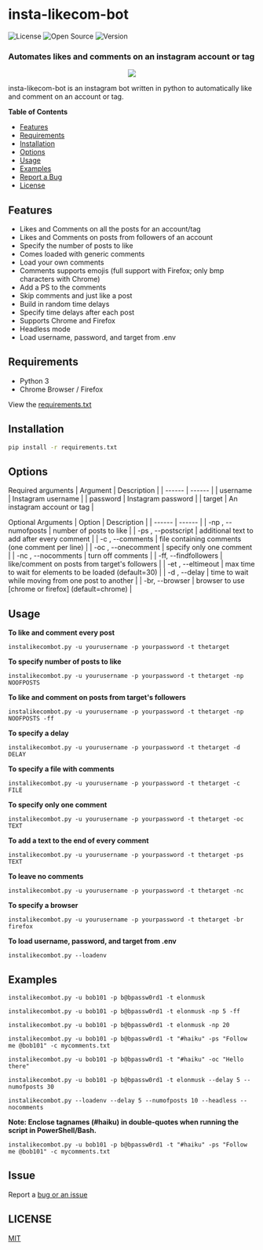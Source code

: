 # insta-likecom-bot
![License](https://img.shields.io/static/v1?label=license&message=MIT&color=green)
![Open Source](https://img.shields.io/static/v1?label=OpenSource&message=Yes&color=brightgreen)
![Version](https://img.shields.io/static/v1?label=version&message=v.2.1&color=blue)
### Automates likes and comments on an instagram account or tag

<p align="center">
<img src="https://github.com/shine-jayakumar/insta-likecom-bot/blob/master/instalikecombot.png"/>
</p>

insta-likecom-bot is an instagram bot written in python to automatically like and comment on an account or tag.

**Table of Contents**
- [Features](#Features "Features")
- [Requirements](#Requirements "Requirements")
- [Installation](#Installation "Installation")
- [Options](#Options "Options")
- [Usage](#Usage "Usage")
- [Examples](#Examples "Examples")
- [Report a Bug](#Issue "Report an Issue")
- [License](#LICENSE "License")


## Features
- Likes and Comments on all the posts for an account/tag
- Likes and Comments on posts from followers of an account
- Specify the number of posts to like
- Comes loaded with generic comments
- Load your own comments
- Comments supports emojis (full support with Firefox; only bmp characters with Chrome)
- Add a PS to the comments
- Skip comments and just like a post
- Build in random time delays
- Specify time delays after each post
- Supports Chrome and Firefox
- Headless mode
- Load username, password, and target from .env

## Requirements
- Python 3
- Chrome Browser / Firefox

View the [requirements.txt](https://github.com/shine-jayakumar/insta-likecom-bot/blob/master/requirements.txt)

## Installation
```sh
pip install -r requirements.txt
```
## Options
Required arguments
| Argument | Description |
| ------ | ------ |
| username | Instagram username |
| password | Instagram password |
| target | An instagram account or tag |

Optional Arguments
| Option | Description |
| ------ | ------ |
| -np , --numofposts | number of posts to like |
| -ps , --postscript |  additional text to add after every comment |
| -c , --comments | file containing comments (one comment per line) |
| -oc , --onecomment | specify only one comment |
| -nc , --nocomments | turn off comments |
| -ff, --findfollowers | like/comment on posts from target's followers |
| -et , --eltimeout | max time to wait for elements to be loaded (default=30) |
| -d , --delay | time to wait while moving from one post to another |
| -br, --browser | browser to use [chrome or firefox] (default=chrome) |

## Usage
**To like and comment every post**
```
instalikecombot.py -u yourusername -p yourpassword -t thetarget
```

**To specify number of posts to like**
```
instalikecombot.py -u yourusername -p yourpassword -t thetarget -np NOOFPOSTS
```

**To like and comment on posts from target's followers**
```
instalikecombot.py -u yourusername -p yourpassword -t thetarget -np NOOFPOSTS -ff
```

**To specify a delay**
```
instalikecombot.py -u yourusername -p yourpassword -t thetarget -d DELAY
```

**To specify a file with comments**
```
instalikecombot.py -u yourusername -p yourpassword -t thetarget -c FILE
```

**To specify only one comment**
```
instalikecombot.py -u yourusername -p yourpassword -t thetarget -oc TEXT
```

**To add a text to the end of every comment**
```
instalikecombot.py -u yourusername -p yourpassword -t thetarget -ps TEXT
```

**To leave no comments**
```
instalikecombot.py -u yourusername -p yourpassword -t thetarget -nc
```

**To specify a browser**
```
instalikecombot.py -u yourusername -p yourpassword -t thetarget -br firefox
```

**To load username, password, and target from .env**
```
instalikecombot.py --loadenv
```

## Examples
```
instalikecombot.py -u bob101 -p b@bpassw0rd1 -t elonmusk
```
```
instalikecombot.py -u bob101 -p b@bpassw0rd1 -t elonmusk -np 5 -ff
```
```
instalikecombot.py -u bob101 -p b@bpassw0rd1 -t elonmusk -np 20
```
```
instalikecombot.py -u bob101 -p b@bpassw0rd1 -t "#haiku" -ps "Follow me @bob101" -c mycomments.txt
```
```
instalikecombot.py -u bob101 -p b@bpassw0rd1 -t "#haiku" -oc "Hello there"
```
```
instalikecombot.py -u bob101 -p b@bpassw0rd1 -t elonmusk --delay 5 --numofposts 30
```
```
instalikecombot.py --loadenv --delay 5 --numofposts 10 --headless --nocomments
```
**Note: Enclose tagnames (#haiku) in double-quotes when running the script in PowerShell/Bash.**
```
instalikecombot.py -u bob101 -p b@bpassw0rd1 -t "#haiku" -ps "Follow me @bob101" -c mycomments.txt
```

## Issue
Report a [bug or an issue](https://github.com/shine-jayakumar/insta-likecom-bot/issues/new)

## LICENSE
[MIT](https://github.com/shine-jayakumar/insta-likecom-bot/blob/master/LICENSE)
